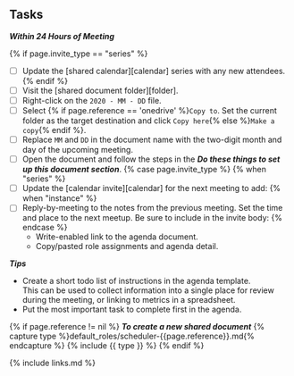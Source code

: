 ## Tasks

***Within 24 Hours of Meeting***

{% if page.invite_type == "series" %}
 - [ ] Update the [shared calendar][calendar] series with any new attendees.
{% endif %}
 - [ ] Visit the [shared document folder][folder].
 - [ ] Right-click on the `2020 - MM - DD` file.
 - [ ] Select {% if page.reference == 'onedrive' %}`Copy to`.  Set the current folder as the target destination and click `Copy here`{% else %}`Make a copy`{% endif %}.
 - [ ] Replace `MM` and `DD` in the document name with the two-digit month and day of the upcoming meeting.
 - [ ] Open the document and follow the steps in the ***Do these things to set up this document section***.
{% case page.invite_type %}
{% when "series" %}
 - [ ] Update the [calendar invite][calendar] for the next meeting to add:
{% when "instance" %}
 - [ ] Reply-by-meeting to the notes from the previous meeting.
Set the time and place to the next meetup.
Be sure to include in the invite body:
{% endcase %}
   * Write-enabled link to the agenda document.
   * Copy/pasted role assignments and agenda detail.


***Tips***
* Create a short todo list of instructions in the agenda template.  
This can be used to collect information into a single place for review during the meeting, 
or linking to metrics in a spreadsheet.
* Put the most important task to complete first in the agenda.

{% if page.reference != nil %}
***To create a new shared document***
{% capture type %}default_roles/scheduler-{{page.reference}}.md{% endcapture %}
{% include {{ type }} %}
{% endif %}

{% include links.md %}
